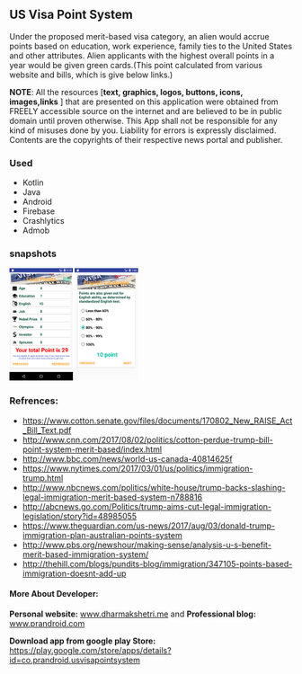 ## US Visa Point System

Under the proposed merit-based visa category, an alien would accrue points based on education, 
work experience, family ties to the United States and other attributes. Alien applicants with the 
highest overall points in a year would be given green cards.(This point calculated from various 
website and bills, which is give below links.)

**NOTE**: All the resources [**text, graphics, logos, buttons, icons, images,links** ] that are presented on this application were obtained from FREELY accessible source on the internet and are believed to be in public domain until proven otherwise. This App shall not be responsible for any kind of misuses done by you. Liability for errors is expressly disclaimed. Contents are the copyrights of their respective news portal and publisher.

### Used
- Kotlin
- Java
- Android
- Firebase
- Crashlytics
- Admob

### snapshots
<img src="https://raw.githubusercontent.com/dharmakshetri/USVisaPointSystem/master/Screenshot_1501888784.png" widht="100" height="200">   <img src="https://raw.githubusercontent.com/dharmakshetri/USVisaPointSystem/master/Screenshot_1501891256.png" widht="100" height="200"> 

### Refrences:
 - https://www.cotton.senate.gov/files/documents/170802_New_RAISE_Act_Bill_Text.pdf
 - http://www.cnn.com/2017/08/02/politics/cotton-perdue-trump-bill-point-system-merit-based/index.html
 - http://www.bbc.com/news/world-us-canada-40814625f
 - https://www.nytimes.com/2017/03/01/us/politics/immigration-trump.html
 - http://www.nbcnews.com/politics/white-house/trump-backs-slashing-legal-immigration-merit-based-system-n788816
 - http://abcnews.go.com/Politics/trump-aims-cut-legal-immigration-legislation/story?id=48985055
 - https://www.theguardian.com/us-news/2017/aug/03/donald-trump-immigration-plan-australian-points-system
 - http://www.pbs.org/newshour/making-sense/analysis-u-s-benefit-merit-based-immigration-system/
 - http://thehill.com/blogs/pundits-blog/immigration/347105-points-based-immigration-doesnt-add-up

#### More About Developer:
 
   **Personal website:** www.dharmakshetri.me and **Professional blog:** www.prandroid.com
   
   **Download app from google play Store:** https://play.google.com/store/apps/details?id=co.prandroid.usvisapointsystem
